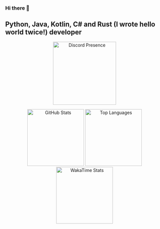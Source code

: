 ### Hi there 👋

## Python, Java, Kotlin, C# and Rust (I wrote hello world twice!) developer

<p align="center">
  <img alt="Discord Presence" src="https://lanyard.cnrad.dev/api/795651331721265153?idleMessage=Slacking&theme=dark&borderRadius=15px&hideBadges=true" height=200>
</p>
<p align="center">
  <img alt="GitHub Stats" src="https://github-stats.gacek.wtf/api?username=GacekKosmatek&show_icons=true&count_private=true&icon_color=2c70cc&text_color=999999&bg_color=1a1c1f" height=180>
  <img alt="Top Languages" src="https://github-stats.gacek.wtf/api/top-langs/?username=GacekKosmatek&langs_count=6&layout=compact&text_color=999999&bg_color=1a1c1f&hide=ShaderLab,HLSL,c%2B%2B,HTML" height=180>
  <img alt="WakaTime Stats" src="https://github-stats.gacek.wtf/api/wakatime?username=GacekKosmatek&layout=compact&text_color=999999&bg_color=1a1c1f&langs_count=6" height=180>
</p>
